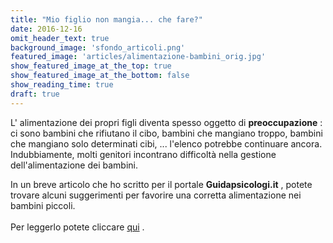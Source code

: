 ```yaml
---
title: "Mio figlio non mangia... che fare?"
date: 2016-12-16
omit_header_text: true
background_image: 'sfondo_articoli.png'
featured_image: 'articles/alimentazione-bambini_orig.jpg'
show_featured_image_at_the_top: true
show_featured_image_at_the_bottom: false
show_reading_time: true
draft: true
---
```


L' alimentazione dei propri figli diventa spesso oggetto di **preoccupazione**
: ci sono bambini che rifiutano il cibo, bambini che mangiano troppo, bambini
che mangiano solo determinati cibi, ... l'elenco potrebbe continuare ancora.  
​Indubbiamente, molti genitori incontrano difficoltà nella gestione
dell'alimentazione dei bambini.  
  
In un breve articolo che ho scritto per il portale **Guidapsicologi.it** ,
potete trovare alcuni suggerimenti per favorire una corretta alimentazione nei
bambini piccoli.  
​  
Per leggerlo potete cliccare [qui](http://www.guidapsicologi.it/articoli/mio-figlio-non-mangia) .   


